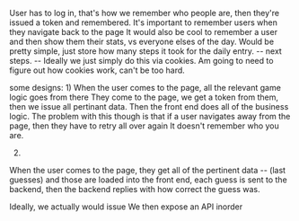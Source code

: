 User has to log in, that's how we remember who people are, then they're issued a token and remembered.
It's important to remember users when they navigate back to the page 
It would also be cool to remember a user and then show them their stats, vs everyone elses of the day. Would be pretty simple, just 
store how many steps it took for the daily entry. -- next steps.
-- Ideally we just simply do this via cookies. Am going to need to figure out how cookies work, can't be too hard. 

some designs:
1) 
When the user comes to the page, all the relevant game logic goes from there 
They come to the page, we get a token from them, then we issue all pertinant data. 
Then the front end does all of the business logic.
The problem with this though is that if a user navigates away from the page, then they have to retry all over again
It doesn't remember who you are. 

2) 
When the user comes to the page, they get all of the pertinent data -- (last guesses) and those are loaded into the front end,
each guess is sent to the backend, then the backend replies with how correct the guess was. 


Ideally, we actually would issue 
We then expose an API inorder 


